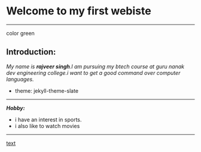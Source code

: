 # Welcome to my first  webiste
---
color green
## Introduction:
*My name is **rajveer singh**.I am pursuing my btech course at guru nanak dev engineering college.i want to get a good command over computer languages.*
+ theme: jekyll-theme-slate 
---
***Hobby:***
- i have an interest in sports.
- i also like to watch movies


---
[text](https://rajveer.github.io) 
